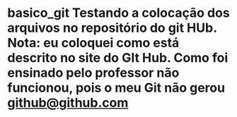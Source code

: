 # basico_git Testando a colocação dos arquivos no repositório do git HUb. Nota: eu coloquei como está descrito no site do GIt Hub. Como foi ensinado pelo professor não funcionou, pois o meu Git não gerou github@github.com 
